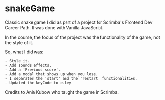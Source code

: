 # snakeGame
Classic snake game I did as part of a project for Scrimba's Frontend Dev Career Path. It was done with Vanilla JavaScript.

In the course, the focus of the project was the functionality of the game, not the style of it. 

So, what I did was: 

    - Style it.
    - Add sounds effects.
    - Add a 'Previous score'.
    - Add a modal that shows up when you lose. 
    - I separated the 'start' and the 'restart' functionalities.
    - Updated the keyCode to e.key





Credits to Ania Kubow who taught the game in Scrimba.

